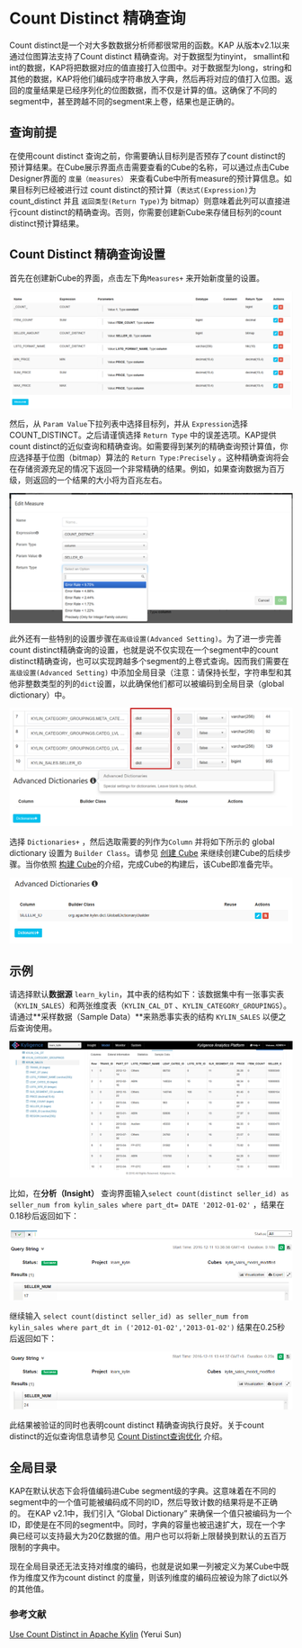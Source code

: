 # Count Distinct 精确查询

Count distinct是一个对大多数数据分析师都很常用的函数。KAP 从版本v2.1以来通过位图算法支持了Count distinct 精确查询。对于数据型为tinyint， smallint和int的数据，KAP将把数据对应的值直接打入位图中。对于数据型为long，string和其他的数据，KAP将他们编码成字符串放入字典，然后再将对应的值打入位图。返回的度量结果是已经序列化的位图数据，而不仅是计算的值。这确保了不同的segment中，甚至跨越不同的segment来上卷，结果也是正确的。



## 查询前提

在使用count distinct 查询之前，你需要确认目标列是否预存了count distinct的预计算结果。在Cube展示界面点击需要查看的Cube的名称，可以通过点击Cube Designer界面的 `度量（measures）` 来查看Cube中所有measure的预计算信息。如果目标列已经被进行过 count distinct的预计算（`表达式(Expression)`为count_distinct 并且 `返回类型(Return Type)`为 bitmap）则意味着此列可以直接进行count distinct的精确查询。否则，你需要创建新Cube来存储目标列的count distinct预计算结果。



## Count Distinct 精确查询设置 

首先在创建新Cube的界面，点击左下角`Measures+` 来开始新度量的设置。

![](images/cd_measures_add.4.png)

然后，从 `Param Value`下拉列表中选择目标列，并从 `Expression`选择COUNT_DISTINCT。之后请谨慎选择 `Return Type` 中的误差选项。KAP提供count distinct的近似查询和精确查询。如需要得到某列的精确查询预计算值，你应选择基于位图（bitmap）算法的 `Return Type:Precisely` 。这种精确查询将会在存储资源充足的情况下返回一个非常精确的结果。例如，如果查询数据为百万级，则返回的一个结果的大小将为百兆左右。

![](images/cd_measures_add.2.png)



此外还有一些特别的设置步骤在`高级设置(Advanced Setting)`。为了进一步完善count distinct精确查询的设置，也就是说不仅实现在一个segment中的count distinct精确查询，也可以实现跨越多个segment的上卷式查询。因而我们需要在`高级设置(Advanced Setting)` 中添加全局目录（注意：请保持长型，字符串型和其他非整数类型的列的`dict`设置，以此确保他们都可以被编码到全局目录（global dictionary）中。

![](images/cd_measures_add.5.png)

选择 `Dictionaries+` ，然后选取需要的列作为`Column` 并将如下所示的 global dictionary 设置为 `Builder Class`。请参见 [创建 Cube](molap/create_cube.cn.md) 来继续创建Cube的后续步骤。当你依照  [构建 Cube](molap/build_cube.cn.md)的介绍，完成Cube的构建后，该Cube即准备完毕。

![](images/cd_meausres_add.6.png)

## 示例

请选择默认**数据源** `learn_kylin`，其中表的结构如下：该数据集中有一张事实表（`KYLIN_SALES`）和两张维度表（`KYLIN_CAL_DT` 、`KYLIN_CATEGORY_GROUPINGS`）。请通过**采样数据（Sample Data）**来熟悉事实表的结构 `KYLIN_SALES` 以便之后查询使用。

![](images/wd_datasample.png)



比如，在**分析（Insight）** 查询界面输入`select count(distinct seller_id) as seller_num from kylin_sales where part_dt= DATE '2012-01-02'` ，结果在0.18秒后返回如下：

![](images/cd_measures_add.7.png)

继续输入 `select count(distinct seller_id) as seller_num from kylin_sales where part_dt in ('2012-01-02','2013-01-02')` 结果在0.25秒后返回如下： 

![](images/cd_measures_add.8.png)



此结果被验证的同时也表明count distinct 精确查询执行良好。关于count distinct的近似查询信息请参见 [Count Distinct查询优化](optimization/count_distinct.cn.md) 介绍。



## 全局目录

KAP在默认状态下会将值编码进Cube segment级的字典。这意味着在不同的segment中的一个值可能被编码成不同的ID，然后导致计数的结果将是不正确的。 在KAP v2.1中，我们引入 “Global Dictionary” 来确保一个值只被编码为一个ID，即使是在不同的segment中。同时，字典的容量也被迅速扩大，现在一个字典已经可以支持最大为20亿数据的值。用户也可以将新上限替换到默认的五百万限制的字典中。

现在全局目录还无法支持对维度的编码，也就是说如果一列被定义为某Cube中既作为维度又作为count distinct 的度量，则该列维度的编码应被设为除了dict以外的其他值。

### 参考文献

[Use Count Distinct in Apache Kylin](http://kylin.apache.org/blog/2016/08/01/count-distinct-in-kylin/) (Yerui Sun)

